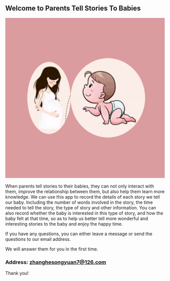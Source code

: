 ## Welcome to Parents Tell Stories To Babies

![Image](icon-1024.png)

When parents tell stories to their babies, they can not only interact with them, improve the relationship between them, but also help them learn more knowledge. We can use this app to record the details of each story we tell our baby. Including the number of words involved in the story, the time needed to tell the story, the type of story and other information. You can also record whether the baby is interested in this type of story, and how the baby felt at that time, so as to help us better tell more wonderful and interesting stories to the baby and enjoy the happy time.


If you have any questions, you can either leave a message or send the questions to our email address.

We will answer them for you in the first time.

### Address: zhanghesongyuan7@126.com

Thank you!

